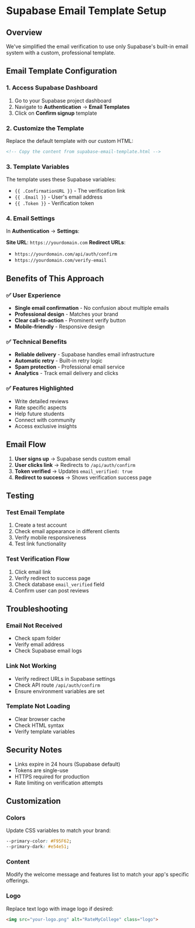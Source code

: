 # Supabase Email Template Setup

## Overview
We've simplified the email verification to use only Supabase's built-in email system with a custom, professional template.

## Email Template Configuration

### 1. Access Supabase Dashboard
1. Go to your Supabase project dashboard
2. Navigate to **Authentication** → **Email Templates**
3. Click on **Confirm signup** template

### 2. Customize the Template
Replace the default template with our custom HTML:

```html
<!-- Copy the content from supabase-email-template.html -->
```

### 3. Template Variables
The template uses these Supabase variables:
- `{{ .ConfirmationURL }}` - The verification link
- `{{ .Email }}` - User's email address
- `{{ .Token }}` - Verification token

### 4. Email Settings
In **Authentication** → **Settings**:

**Site URL**: `https://yourdomain.com`
**Redirect URLs**: 
- `https://yourdomain.com/api/auth/confirm`
- `https://yourdomain.com/verify-email`

## Benefits of This Approach

### ✅ User Experience
- **Single email confirmation** - No confusion about multiple emails
- **Professional design** - Matches your brand
- **Clear call-to-action** - Prominent verify button
- **Mobile-friendly** - Responsive design

### ✅ Technical Benefits
- **Reliable delivery** - Supabase handles email infrastructure
- **Automatic retry** - Built-in retry logic
- **Spam protection** - Professional email service
- **Analytics** - Track email delivery and clicks

### ✅ Features Highlighted
- Write detailed reviews
- Rate specific aspects
- Help future students
- Connect with community
- Access exclusive insights

## Email Flow

1. **User signs up** → Supabase sends custom email
2. **User clicks link** → Redirects to `/api/auth/confirm`
3. **Token verified** → Updates `email_verified: true`
4. **Redirect to success** → Shows verification success page

## Testing

### Test Email Template
1. Create a test account
2. Check email appearance in different clients
3. Verify mobile responsiveness
4. Test link functionality

### Test Verification Flow
1. Click email link
2. Verify redirect to success page
3. Check database `email_verified` field
4. Confirm user can post reviews

## Troubleshooting

### Email Not Received
- Check spam folder
- Verify email address
- Check Supabase email logs

### Link Not Working
- Verify redirect URLs in Supabase settings
- Check API route `/api/auth/confirm`
- Ensure environment variables are set

### Template Not Loading
- Clear browser cache
- Check HTML syntax
- Verify template variables

## Security Notes

- Links expire in 24 hours (Supabase default)
- Tokens are single-use
- HTTPS required for production
- Rate limiting on verification attempts

## Customization

### Colors
Update CSS variables to match your brand:
```css
--primary-color: #F95F62;
--primary-dark: #e54e51;
```

### Content
Modify the welcome message and features list to match your app's specific offerings.

### Logo
Replace text logo with image logo if desired:
```html
<img src="your-logo.png" alt="RateMyCollege" class="logo">
``` 